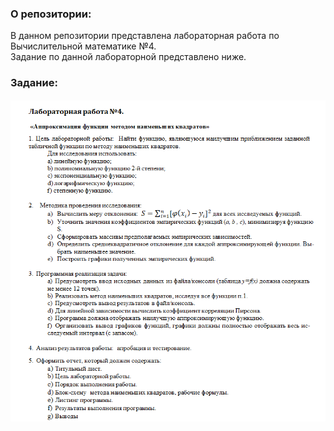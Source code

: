 ### О репозитории: 
В данном репозитории представлена лабораторная работа по Вычислительной математике №4.
</br> Задание по данной лабораторной представлено ниже.
### Задание: 
![Иллюстрация к проекту](https://github.com/DeltaHeavyVIP/V4/blob/master/resources/tz/%D0%A1%D0%BD%D0%B8%D0%BC%D0%BE%D0%BA%20%D1%8D%D0%BA%D1%80%D0%B0%D0%BD%D0%B0%20(47).png)
